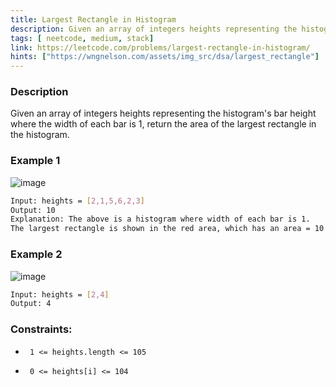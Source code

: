 ```yaml
---
title: Largest Rectangle in Histogram
description: Given an array of integers heights representing the histogram's bar height where the width of each bar is 1, return the area of the largest rectangle in the histogram.
tags: [ neetcode, medium, stack]
link: https://leetcode.com/problems/largest-rectangle-in-histogram/
hints: ["https://wngnelson.com/assets/img_src/dsa/largest_rectangle"]
---
```


### Description

Given an array of integers heights representing the histogram's bar height where the width of each bar is 1, return the area of the largest rectangle in the histogram.

### Example 1

![image](https://assets.leetcode.com/uploads/2021/01/04/histogram.jpg)

```bash
Input: heights = [2,1,5,6,2,3]
Output: 10
Explanation: The above is a histogram where width of each bar is 1.
The largest rectangle is shown in the red area, which has an area = 10 units.
```

### Example 2

![image](https://assets.leetcode.com/uploads/2021/01/04/histogram-1.jpg)

```bash
Input: heights = [2,4]
Output: 4
```

### Constraints:

-      1 <= heights.length <= 105     
-      0 <= heights[i] <= 104 